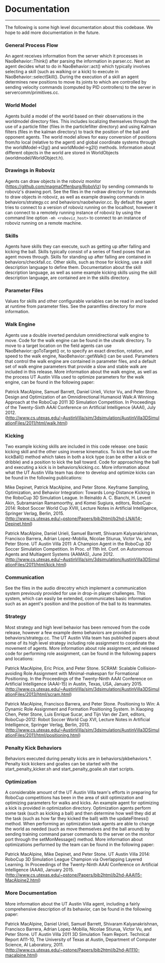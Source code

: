 # Documentation
---
The following is some high level documentation about this codebase.  We hope to add more documentation in the future.

### General Process Flow 
An agent receives information from the server which it processes in NaoBehavior::Think() after parsing the information in parser.cc.  Next an agent decides what to do in NaoBehavior::act() which typically involves selecting a skill (such as walking or a kick) to execute in NaoBehavior::selectSkill().  During the execution of a skill an agent determines new positions to move its joints to which are controlled by sending velocity commands (computed by PID controllers) to the server in servercomm/primitives.cc. 


### World Model
Agents build a model of the world based on their observations in the worldmodel directory files.  This includes localizing themselves through the use of a particle filter (files in the particlefilter directory) and using Kalman filters (files in the kalman directory) to track the position of the ball and opponent agents.  The world model allows for easy conversion of positions from/to local (relative to the agent) and global coordinate systems through the worldModel->l2g() and worldModel->g2l() methods.  Information about different objects in the world are stored in WorldObjects (worldmodel/WorldObject.h).


### Drawings in Roboviz 
Agents can draw objects in the roboviz monitor (https://github.com/magmaOffenburg/RoboViz) by sending commands to roboviz's drawing port.  See the files in the rvdraw directory for commands to draw objects in roboviz, as well as example drawing commands in behaviors/strategy.cc and behaviors/naobehavior.cc.  By default the agent tries to connect to a version of roboviz running on the localhost, however it can connect to a remotely running instance of roboviz by using the command line option ```-mh <roboviz_host>``` to connect to an instance of roboviz running on a remote machine.


### Skills 
Agents have skills they can execute, such as getting up after falling and kicking the ball.  Skills typically consist of a series of fixed poses that an agent moves through.  Skills for standing up after falling are contained in behaviors/checkfall.cc.  Other skills, such as those for kicking, use a skill description language to define them.  Documentation about the skill description language, as well as some example kicking skills using the skill description language, are contained are in the skills directory. 


### Parameter Files 
Values for skills and other configurable variables can be read in and loaded at runtime from parameter files.  See the paramfiles directory for more information.


### Walk Engine 
Agents use a double inverted pendulum omnidirectional walk engine to move.  Code for the walk engine can be found in the utwalk directory.  To move to a target location on the field agents can use NaoBehavior::goToTarget() or, to specify an exact direction, rotation, and speed to the walk engine,  NaoBehavior::getWalk() can be used.  Parameters that control the walk engine are contained in parameter files, and a default set of walk engine parameters that provide a slow and stable walk are included in this release.  More information about the walk engine, as well as the process UT Austin Villa used to optimize parameters for the walk engine, can be found in the following paper:

Patrick MacAlpine, Samuel Barrett, Daniel Urieli, Victor Vu, and Peter Stone.
Design and Optimization of an Omnidirectional Humanoid Walk:A Winning Approach at the RoboCup 2011 3D Simulation Competition. 
In Proceedings of the Twenty-Sixth AAAI Conference on Artificial Intelligence (AAAI), July 2012.
(http://www.cs.utexas.edu/~AustinVilla/sim/3dsimulation/AustinVilla3DSimulationFiles/2011/html/walk.html)


### Kicking 
Two example kicking skills are included in this code release: one basic kicking skill and the other using inverse kinematics.  To kick the ball use the kickBall() method which takes in both a kick type (can be either a kick or dribble) and a position to kick the ball toward.  Code for approaching the ball and executing a kick is in behaviors/kicking.cc.  More information about what the UT Austin Villa team has done to develop and optimize kicks can be found in the following publications:

Mike Depinet, Patrick MacAlpine, and Peter Stone. 
Keyframe Sampling, Optimization, and Behavior Integration: Towards Long-Distance Kicking in the RoboCup 3D Simulation League. 
In Reinaldo A. C. Bianchi, H. Levent Akin, Subramanian Ramamoorthy, and Komei Sugiura, editors, RoboCup-2014: Robot Soccer World Cup XVIII, Lecture Notes in Artificial Intelligence, Springer Verlag, Berlin, 2015.
(http://www.cs.utexas.edu/~pstone/Papers/bib2html/b2hd-LNAI14-Depinet.html)

Patrick MacAlpine, Daniel Urieli, Samuel Barrett, Shivaram Kalyanakrishnan, Francisco Barrera, Adrian Lopez-Mobilia, Nicolae Stiurua, Victor Vu, and Peter Stone. 
UT Austin Villa 2011: A Champion Agent in the RoboCup 3D Soccer Simulation Competition. 
In Proc. of 11th Int. Conf. on Autonomous Agents and Multiagent Systems (AAMAS), June 2012.
(http://www.cs.utexas.edu/~AustinVilla/sim/3dsimulation/AustinVilla3DSimulationFiles/2011/html/kick.html)


### Communication 
See the files in the audio direcotry which implement a communication system previously provided for use in drop-in player challenges.  This system, which can easily be extended, communicates basic information such as an agent's position and the position of the ball to its teammates.


### Strategy
Most strategy and high level behavior has been removed from the code release,  however a few example demo behaviors are provided in behaviors/strategy.cc.  The UT Austin Villa team has published papers about some of its high level strategy including role assignment to coordinate the movement of agents.  More information about  role assignment, and released code for performing role assignment, can be found in the following papers and locations: 

Patrick MacAlpine, Eric Price, and Peter Stone.
SCRAM: Scalable Collision-avoiding Role Assignment with Minimal-makespan for Formational Positioning.
In the Proceedings of the Twenty-Ninth AAAI Conference on Artificial Intelligence (AAAI-15) in Austin, Texas, USA, January 2015.
(http://www.cs.utexas.edu/~AustinVilla/sim/3dsimulation/AustinVilla3DSimulationFiles/2013/html/scram.html)

Patrick MacAlpine, Francisco Barrera, and Peter Stone. 
Positioning to Win: A Dynamic Role Assignment and Formation Positioning System. 
In Xiaoping Chen, Peter Stone, Luis Enrique Sucar, and Tijn Van der Zant, editors, RoboCup-2012: Robot Soccer World Cup XVI, Lecture Notes in Artificial Intelligence, Springer Verlag, Berlin, 2013.
(http://www.cs.utexas.edu/~AustinVilla/sim/3dsimulation/AustinVilla3DSimulationFiles/2011/html/positioning.html)


### Penalty Kick Behaviors 
Behaviors executed during penalty kicks are in behaviors/pkbehaviors.*.  Penalty kick kickers and goalies can be started with the start_penalty_kicker.sh and start_penalty_goalie.sh start scripts.


### Optimization 
A considerable amount of the UT Austin Villa team's efforts in preparing for RoboCup competitions has been in the area of skill optimization and optimizing parameters for walks and kicks.  An example agent for optimizing a kick is provided in optimization directory.  Optimization agents perform some task (such as kicking a ball) and then determine how well they did at the task (such as how far they kicked the ball) with the updateFitness() method.  When performing an optimization task agents are able to change the world as needed (such as move themselves and the ball around) by sending training command parser commands to the server on the monitor port through the setMonMessage() method.  More information about optimizations performed by the team can be found in the following paper:

Patrick MacAlpine, Mike Depinet, and Peter Stone. 
UT Austin Villa 2014: RoboCup 3D Simulation League Champion via Overlapping Layered Learning. 
In Proceedings of the Twenty-Ninth AAAI Conference on Artificial Intelligence (AAAI), January 2015.
(http://www.cs.utexas.edu/~pstone/Papers/bib2html/b2hd-AAAI15-MacAlpine2.html)


### More Documentation 
More information about the UT Austin Villa agent, including a fairly comprehensive description of its behavior, can be found in the following paper:

Patrick MacAlpine, Daniel Urieli, Samuel Barrett, Shivaram Kalyanakrishnan, Francisco Barrera, Adrian Lopez-Mobilia, Nicolae Stiurua, Victor Vu, and Peter Stone. 
UT Austin Villa 2011 3D Simulation Team Report. 
Technical Report AI11-10, The University of Texas at Austin, Department of Computer Science, AI Laboratory, 2011.
(http://www.cs.utexas.edu/~pstone/Papers/bib2html/b2hd-AI1110-macalpine.html)
